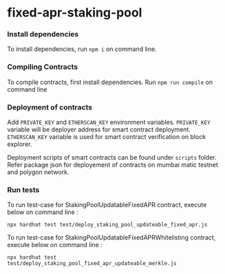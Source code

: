 # fixed-apr-staking-pool

### Install dependencies
To install dependencies, run `npm i` on command line.

### Compiling Contracts
To compile contracts, first install dependencies. Run `npm run compile` on command line

### Deployment of contracts
Add `PRIVATE_KEY` and `ETHERSCAN_KEY` environment variables.
`PRIVATE_KEY` variable will be deployer address for smart contract deployment.
`ETHERSCAN_KEY` variable is used for smart contract verification on block explorer.

Deployment scripts of smart contracts can be found under `scripts` folder. Refer package json for deployement of contracts on mumbai matic testnet and polygon network.

### Run tests
To run test-case for StakingPoolUpdatableFixedAPR contract, execute below on command line :
```
npx hardhat test test/deploy_staking_pool_updateable_fixed_apr.js
```

To run test-case for StakingPoolUpdatableFixedAPRWhitelisting contract, execute below on command line :
```
npx hardhat test test/deploy_staking_pool_fixed_apr_updateable_merkle.js
```



    
